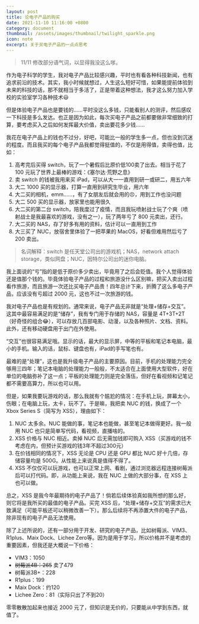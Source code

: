 ```yaml
---
layout: post
title: 论电子产品的购买
date: 2021-11-10 11:16:00 +0800
category: document
thumbnail: /assets/images/thumbnail/twilight_sparkle.png
icon: note
excerpt: 关于买电子产品的一点点思考
---
```


<!--more-->

> 11/11 修改部分语气词，以显得我没这么嗲。

作为电子科学的学生，我对电子产品比较感兴趣，平时也有看各种科技新闻，也有追求前沿的技术。其实，我小时候就想过，人生这么短好可惜，如果能提前体验到未来的科技的话，那不就相当于多活了，正是带着这种想法，我才这么努力加入学校的实验室学习各种技术😃

但是体验电子产品也是要钱的……平时没这么多钱，只能看别人的测评，然后感叹一下科技是多么发达。也正是因为如此，每次买电子产品之前都要做非常细致的打算，要考虑买入之后如何发挥最大价值，卖出要花多少钱……

我花在电子产品上的钱也不过分，好吧，可能比一般的学生多一点，但也没到沉迷的程度。而且我买的每个电子产品我都觉得挺值的，不仅是用得值，卖得也值，比如：

1. 高考完后买得 switch，玩了一个暑假后比原价低100卖了出去。相当于花了 100 元玩了世界上最棒的游戏：《塞尔达·荒野之息》
2. 卖 switch 的钱被我用来买 iPad，可以从大一一直用到研一或研二，用五六年
3. 大二 1000 买的显示器，打算一直用到研究生毕业，用六年
4. 大二买的相机，emm……，有了女朋友后就会用的😣，用到工作也没问题
5. 大二 500 买的显示器，放家里也能用很久
6. 大二买的第二台 switch，陪我度过了疫情，而且我玩喷射战士玩了个爽（喷射战士是我最喜欢的游戏，没有之一），玩了两年亏了 800 元卖出，还行。
7. 大二买的 NAS，存了好多有用的资料，估计可以一直用到工作
8. 大三买了 NUC，放宿舍里体验了一把苹果的 MacOS，好看但难用然后亏了 200 卖出。

> 名词解释：switch 是任天堂公司出的游戏机；NAS，network attach storage，类似网盘；NUC，因特尔公司出的迷你电脑。

我上面说的“亏”指的是低于原价多少卖出，毕竟用了之后会贬值。我个人觉得体验还是值那个钱的。毕竟体验电子产品的过程和旅游没什么区别嘛，把买入卖出过程看作旅游，而且旅游一次还比买电子产品贵！四年总计下来，折腾了这么多电子产品，应该没有亏超过 2000 元，这也不过一次旅游的钱。

我对电子产品也是有规划的。通常来说，电子产品无非就是“处理+储存+交互”。这其中最容易满足的是“储存”，我有专门用于存储的 NAS，容量是 4T+3T+2T（好奇怪的组合😂），可以存放几百部电影、动漫，以及各种照片、文档、资料。此外，还有移动硬盘用于出门在外使用。

“交互”也很容易满足哦。显示的话，最大的显示屏，中等的平板和笔记本电脑，最小的手机。输入的话，鼠标、键盘也有，iPad的手写笔也有。

最难的是“处理”，这也是我升级电子产品的主要原因。目前，手机的处理能力完全够用三四年；笔记本电脑的处理能力一般般，不太适合在上面使用大型软件，好在单位的电脑弥补了这一点；平板的处理能力则是完全落伍，但好在看视频和记笔记都不需要高算力，所以也可以用。

但是，如果我要玩游戏的话，那么我就有个尴尬的情况：在手机上玩，屏幕太小，伤眼；在电脑上玩，太卡，玩不了。于是嘛，我把卖 NUC 的钱，换成了一个 Xbox Series S（简写为 XSS），理由如下：

1. NUC 太多余。NUC 能做的事，笔记本也能做，甚至笔记本做得更好。我一般用 NUC 也只是简单写代码，看视频，直播啥的。
2. XSS 价格与 NUC 相近。卖掉 NUC 后无需加钱即可购入 XSS（买游戏的钱不考虑在内，但预计买游戏的钱3年不超过300元）
3. 在价钱相同的情况下，XSS 无论是 CPU 还是 GPU 都比 NUC 好十几倍，存储容量均是 500G。从性能上来说真是值得不得了。
4. XSS 不仅仅可以玩游戏，也可以正常上网、看剧，通过浏览器远程连接树莓派后可以打代码。即，从功能上来说，我在 NUC 上做的大部分事，在 XSS 上也可以做。

总之，XSS 是我今年最期待的电子产品了！倘若后续体验真如我所想的那么好，则它将是我所买的最值的电子产品。买完 XSS 后，“处理+储存+交互”的需求已大致满足（可能平板还可以稍微改善一下）。那么后续将不再添置大件的电子产品，除非现有的电子产品无法使用。

除了上述所说的，还有一部分用于开发、研究的电子产品，比如树莓派、VIM3、R1plus、Maix Dock、Lichee Zero等。因为是用于学习，所以价格并不是考虑的重要因素，但我还是大概说一下价格：

- VIM3：1050
- ~~树莓派4B：265~~ 卖了479
- 树莓派3B+：228
- R1plus：199
- Maix Dock：约120
- Lichee Zero：81（实际只出了不到20）

零零散散加起来也接近 2000 元了，但知识是无价的，只要能从中学到东西，就值了。

